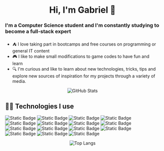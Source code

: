 # <center>Hi, I'm Gabriel 👋

### I'm a Computer Science student and I'm constantly studying to become a full-stack expert
- ⛺ I love taking part in bootcamps and free courses on programming or general IT content
- 🎮 I like to make small modifications to game codes to have fun and learn
- 🔍 I'm curious and like to learn about new technologies, tricks, tips and explore new sources of inspiration for my projects through a variety of media.

<center>

![GitHub Stats](https://github-readme-stats.vercel.app/api?username=gabsato&theme=transparent&bg_color=000&border_color=172573&show_icons=true&icon_color=1D64F2&title_color=6A66D9&text_color=F07EF2)

</center>

## 👩‍💻 Technologies I use
![Static Badge](https://img.shields.io/badge/JavaScript-black?style=flat&logo=javascript)
![Static Badge](https://img.shields.io/badge/HTML-black?style=flat&logo=html5)
![Static Badge](https://img.shields.io/badge/CSS-black?style=flat&logo=css3&logoColor=blue)
![Static Badge](https://img.shields.io/badge/Java-black?style=flat&logo=java)
![Static Badge](https://img.shields.io/badge/Spring%20Boot-black?style=flat&logo=springboot)
![Static Badge](https://img.shields.io/badge/Python-black?style=flat&logo=python)
![Static Badge](https://img.shields.io/badge/Ruby-black?style=flat&logo=ruby&logoColor=red)
![Static Badge](https://img.shields.io/badge/Node.JS-black?style=flat&logo=nodedotjs)
![Static Badge](https://img.shields.io/badge/TypeScript-black?style=flat&logo=typescript)
![Static Badge](https://img.shields.io/badge/MySQL-black?style=flat&logo=mysql)
![Static Badge](https://img.shields.io/badge/React-black?style=flat&logo=react)
![Static Badge](https://img.shields.io/badge/Angular-black?style=flat&logo=angular&logoColor=red)
![Static Badge](https://img.shields.io/badge/Bootstrap-black?style=flat&logo=bootstrap)
![Static Badge](https://img.shields.io/badge/Github-black?style=flat&logo=github)
![Static Badge](https://img.shields.io/badge/Git-black?style=flat&logo=Git)


<center>

![Top Langs](https://github-readme-stats-git-masterrstaa-rickstaa.vercel.app/api/top-langs/?username=gabsato&layout=compact&bg_color=000&border_color=30A3DC&title_color=E94D5F&text_color=FFF)

</center>

